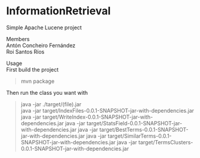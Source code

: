 # InformationRetrieval
Simple Apache Lucene project

Members\
Antón Concheiro Fernández\
Roi Santos Ríos

Usage\
First build the project
> mvn package

Then run the class you want with
> java -jar ./target/(file).jar\
> java -jar target/IndexFiles-0.0.1-SNAPSHOT-jar-with-dependencies.jar
> java -jar target/WriteIndex-0.0.1-SNAPSHOT-jar-with-dependencies.jar 
> java -jar target/StatsField-0.0.1-SNAPSHOT-jar-with-dependencies.jar
> java -jar target/BestTerms-0.0.1-SNAPSHOT-jar-with-dependencies.jar 
> java -jar target/SimilarTerms-0.0.1-SNAPSHOT-jar-with-dependencies.jar
> java -jar target/TermsClusters-0.0.1-SNAPSHOT-jar-with-dependencies.jar

